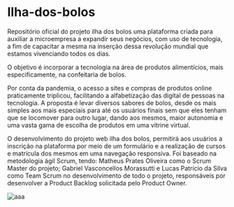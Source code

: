 # Ilha-dos-bolos
Repositório oficial do projeto ilha dos bolos
uma plataforma criada para auxiliar a microempresa a expandir seus negócios, com uso de tecnologia, a fim de capacitar a mesma na inserção dessa revolução mundial que estamos vivenciando todos os dias.

O objetivo é incorporar a tecnologia na área de produtos alimentícios, mais especificamente, na confeitaria de bolos.

Por conta da pandemia, o acesso a sites e compras de produtos online praticamente triplicou, facilitando a alfabetização das digital de pessoas na tecnologia. A proposta é levar diversos sabores de bolos, desde os mais simples aos mais especiais para até os usuários finais sem que eles tenham que se locomover para outro lugar, dando aos mesmos, maior autonomia e uma vasta gama de escolha de produtos em uma vitrine virtual.

O desenvolvimento do projeto web ilha dos bolos, permitirá aos usuários a inscrição na plataforma por meio de um formulário e a realização de cursos e matrícula dos mesmos em uma navegação responsiva. Foi baseado na metodologia ágil Scrum, tendo: Matheus Prates Oliveira como o Scrum Master do projeto; Gabriel Vasconcellos Morassutti e Lucas Patrício da Silva como Team Scrum no desenvolvimento de todo o projeto, responsáveis por desenvolver a Product Backlog solicitada pelo Product Owner.

![aaa](https://github.com/Gabrielrck1/Ilha-dos-bolos/assets/100093097/21ee637b-06c8-4224-b391-8f22e7660499)
